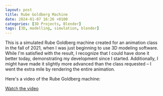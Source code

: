 ```yaml
---
layout: post
title: Rube Goldberg Machine
date: 2024-01-07 16:26 +0100
categories: [3D Projects, Blender]
tags: [3D, modelling, simulation, blender]
---
```


This is a simulated Rube Goldberg machine created for an animation class in the fall of 2021, when I was just beginning to use 3D modeling software. While I'm satisfied with the result, I recognize that I could have done it better today, demonstrating my development since I started. Additionally, I might have made it slightly more advanced than the class requested – I went the extra mile by rendering the entire animation.

Here's a video of the Rube Goldberg machine:

[Watch the video](/assets/vid/projects/RubeGoldbergMachine.mp4)
